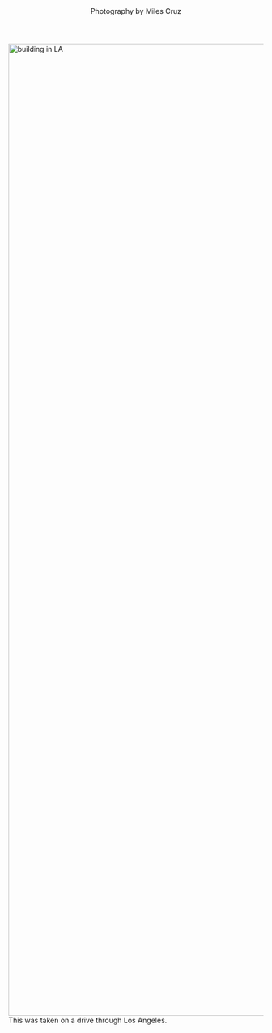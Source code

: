 <html>
<header>
  Photography by Miles Cruz
</header>
  <body>
    <img src="IMG_8499.jpg" alt="building in LA" width="1080" height="1920"
    <p>
      This was taken on a drive through Los Angeles.
    </p>
  </body>
</html>
